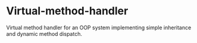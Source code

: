 # Virtual-method-handler
Virtual method handler for an OOP system implementing simple inheritance and dynamic method dispatch.
